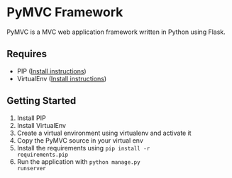 PyMVC Framework
===

PyMVC is a MVC web application framework written in Python using Flask.

Requires
---

- PIP ([Install instructions](http://www.pip-installer.org/en/latest/installing.html))
- VirtualEnv ([Install instructions](http://pypi.python.org/pypi/virtualenv/))


Getting Started
---

1. Install PIP
2. Install VirtualEnv
3. Create a virtual environment using virtualenv and activate it
4. Copy the PyMVC source in your virtual env
5. Install the requirements using <code>pip install -r requirements.pip</code>
6. Run the application with <code>python manage.py runserver</code>
